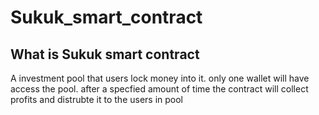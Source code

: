 # Sukuk_smart_contract


## What is Sukuk smart contract
A investment pool that users lock money into it.  only one wallet will have access the pool.
after a specfied amount of time the contract will collect profits and distrubte it to the 
users in pool


